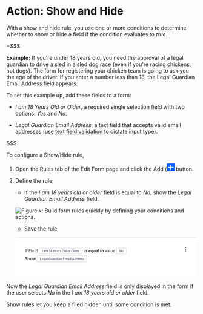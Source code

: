 # Action: Show and Hide

With a show and hide rule, you use one or more conditions to determine whether
to show or hide a field if the condition evaluates to *true*.

+$$$

**Example:** If you're under 18 years old, you need the approval of a legal
guardian to drive a sled in a sled dog race (even if you're racing chickens, not
dogs). The form for registering your chicken team is going to ask you the age of
the driver. If you enter a number less than 18, the Legal Guardian Email Address
field appears.

To set this example up, add these fields to a form: 

- *I am 18 Years Old or Older*, a required single selection field with two options:
  *Yes* and *No*.

- *Legal Guardian Email Address*, a text field that accepts valid email
  addresses (use [text field
  validation](/discover/portal/-/knowledge_base/7-1/creating-advanced-forms#validating-text-fields)
  to dictate input type).

$$$

To configure a Show/Hide rule,

1. Open the Rules tab of the Edit Form page and click the Add
   (![Add](../../../images/icon-add.png) button.

2. Define the rule:
    - If the *I am 18 years old or older* field is equal to *No*, show the
        *Legal Guardian Email Address* field.

    ![Figure x: Build form rules quickly by defining your conditions and
    actions.](../../../images/forms-rule-development.png)

    - Save the rule. 

    ![Figure x: Once a rule is saved, it is displayed so that you can easily understand what it does.](../../../images/forms-rule-list.png)

Now the *Legal Guardian Email Address* field is only displayed in the form if
the user selects *No* in the *I am 18 years old or older* field.

Show rules let you keep a filed hidden until some condition is met.
